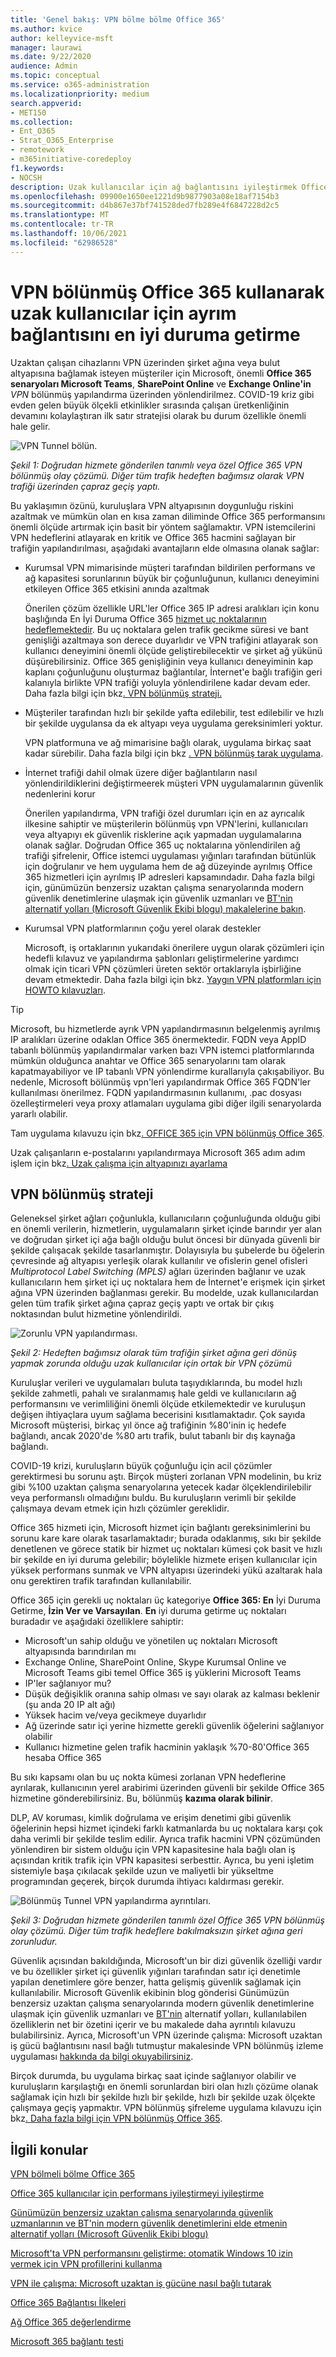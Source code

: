 ```yaml
---
title: 'Genel bakış: VPN bölme bölme Office 365'
ms.author: kvice
author: kelleyvice-msft
manager: laurawi
ms.date: 9/22/2020
audience: Admin
ms.topic: conceptual
ms.service: o365-administration
ms.localizationpriority: medium
search.appverid:
- MET150
ms.collection:
- Ent_O365
- Strat_O365_Enterprise
- remotework
- m365initiative-coredeploy
f1.keywords:
- NOCSH
description: Uzak kullanıcılar için ağ bağlantısını iyileştirmek Office 365 VPN bölünmüş Office 365 kılavuzu.
ms.openlocfilehash: 09900e1650ee1221d9b9877903a08e18af7154b3
ms.sourcegitcommit: d4b867e37bf741528ded7fb289e4f6847228d2c5
ms.translationtype: MT
ms.contentlocale: tr-TR
ms.lasthandoff: 10/06/2021
ms.locfileid: "62986528"
---
```

# <a name="optimize-office-365-connectivity-for-remote-users-using-vpn-split-tunneling"></a>VPN bölünmüş Office 365 kullanarak uzak kullanıcılar için ayrım bağlantısını en iyi duruma getirme
<!---
>[!NOTE]
>This topic is part of a set of topics that address Office 365 optimization for remote users.
>- For VPN split tunnel implementation guidance, see [Implementing VPN split tunneling for Office 365](microsoft-365-vpn-implement-split-tunnel.md).
>- For information about optimizing Office 365 worldwide tenant performance for users in China, see [Office 365 performance optimization for China users](microsoft-365-networking-china.md).
-->

Uzaktan çalışan cihazlarını VPN üzerinden şirket ağına veya bulut altyapısına bağlamak isteyen müşteriler için Microsoft, önemli **Office 365 senaryoları Microsoft Teams**, **SharePoint Online** ve **Exchange Online'in** _VPN_ bölünmüş yapılandırma üzerinden yönlendirilmez. COVID-19 kriz gibi evden gelen büyük ölçekli etkinlikler sırasında çalışan üretkenliğinin devamını kolaylaştıran ilk satır stratejisi olarak bu durum özellikle önemli hale gelir.

![VPN Tunnel bölün.](../media/vpn-split-tunneling/vpn-model-2.png)

_Şekil 1: Doğrudan hizmete gönderilen tanımlı veya özel Office 365 VPN bölünmüş olay çözümü. Diğer tüm trafik hedeften bağımsız olarak VPN trafiği üzerinden çapraz geçiş yaptı._

Bu yaklaşımın özünü, kuruluşlara VPN altyapısının doygunluğu riskini azaltmak ve mümkün olan en kısa zaman diliminde Office 365 performansını önemli ölçüde artırmak için basit bir yöntem sağlamaktır. VPN istemcilerini VPN hedeflerini atlayarak en kritik ve Office 365 hacmini sağlayan bir trafiğin yapılandırılması, aşağıdaki avantajların elde  olmasına olanak sağlar:

- Kurumsal VPN mimarisinde müşteri tarafından bildirilen performans ve ağ kapasitesi sorunlarının büyük bir çoğunluğunun, kullanıcı deneyimini etkileyen Office 365 etkisini anında azaltmak
  
  Önerilen çözüm özellikle URL'ler Office 365 IP adresi aralıkları için konu başlığında En İyi Duruma  Office 365 [hizmet uç noktalarının hedeflemektedir](./urls-and-ip-address-ranges.md). Bu uç noktalara gelen trafik gecikme süresi ve bant genişliği azaltmaya son derece duyarlıdır ve VPN trafiğini atlayarak son kullanıcı deneyimini önemli ölçüde geliştirebilecektir ve şirket ağ yükünü düşürebilirsiniz. Office 365 genişliğinin veya kullanıcı deneyiminin kap kaplanı çoğunluğunu oluşturmaz bağlantılar, İnternet'e bağlı trafiğin geri kalanıyla birlikte VPN trafiği yoluyla yönlendirilene kadar devam eder. Daha fazla bilgi için bkz[. VPN bölünmüş strateji.](#the-vpn-split-tunnel-strategy)

- Müşteriler tarafından hızlı bir şekilde yafta edilebilir, test edilebilir ve hızlı bir şekilde uygulansa da ek altyapı veya uygulama gereksinimleri yoktur.

  VPN platformuna ve ağ mimarisine bağlı olarak, uygulama birkaç saat kadar sürebilir. Daha fazla bilgi için bkz [. VPN bölünmüş tarak uygulama](microsoft-365-vpn-implement-split-tunnel.md#implement-vpn-split-tunneling).

- İnternet trafiği dahil olmak üzere diğer bağlantıların nasıl yönlendirildiklerini değiştirmeerek müşteri VPN uygulamalarının güvenlik nedenlerini korur

  Önerilen yapılandırma, VPN trafiği özel  durumları için en az ayrıcalık ilkesine sahiptir ve müşterilerin bölünmüş vpn VPN'lerini, kullanıcıları veya altyapıyı ek güvenlik risklerine açık yapmadan uygulamalarına olanak sağlar. Doğrudan Office 365 uç noktalarına yönlendirilen ağ trafiği şifrelenir, Office istemci uygulaması yığınları tarafından bütünlük için doğrulanır ve hem uygulama hem de ağ düzeyinde ayrılmış Office 365 hizmetleri için ayrılmış IP adresleri kapsamındadır. Daha fazla bilgi için, günümüzün benzersiz uzaktan çalışma senaryolarında modern güvenlik denetimlerine ulaşmak için güvenlik uzmanları ve [BT'nin alternatif yolları (Microsoft Güvenlik Ekibi blogu) makalelerine bakın](https://www.microsoft.com/security/blog/2020/03/26/alternative-security-professionals-it-achieve-modern-security-controls-todays-unique-remote-work-scenarios/).

- Kurumsal VPN platformlarının çoğu yerel olarak destekler

  Microsoft, iş ortaklarının yukarıdaki önerilere uygun olarak çözümleri için hedefli kılavuz ve yapılandırma şablonları geliştirmelerine yardımcı olmak için ticari VPN çözümleri üreten sektör ortaklarıyla işbirliğine devam etmektedir. Daha fazla bilgi için bkz. [Yaygın VPN platformları için HOWTO kılavuzları](microsoft-365-vpn-implement-split-tunnel.md#howto-guides-for-common-vpn-platforms).

>[!TIP]
>Microsoft, bu hizmetlerde ayrık VPN yapılandırmasının belgelenmiş ayrılmış IP aralıkları üzerine odaklan Office 365 önermektedir. FQDN veya AppID tabanlı bölünmüş yapılandırmalar varken bazı VPN istemci platformlarında mümkün olduğunca anahtar ve Office 365 senaryolarını tam olarak kapatmayabiliyor ve IP tabanlı VPN yönlendirme kurallarıyla çakışabiliyor. Bu nedenle, Microsoft bölünmüş vpn'leri yapılandırmak Office 365 FQDN'ler kullanılması önerilmez. FQDN yapılandırmasının kullanımı, .pac dosyası özelleştirmeleri veya proxy atlamaları uygulama gibi diğer ilgili senaryolarda yararlı olabilir.

Tam uygulama kılavuzu için bkz[. OFFICE 365 için VPN bölünmüş Office 365](microsoft-365-vpn-implement-split-tunnel.md).

Uzak çalışanların e-postalarını yapılandırmaya Microsoft 365 adım adım işlem için bkz[. Uzak çalışma için altyapınızı ayarlama](..\solutions\empower-people-to-work-remotely.md)

## <a name="the-vpn-split-tunnel-strategy"></a>VPN bölünmüş strateji

Geleneksel şirket ağları çoğunlukla, kullanıcıların çoğunluğunda olduğu gibi en önemli verilerin, hizmetlerin, uygulamaların şirket içinde barındır yer alan ve doğrudan şirket içi ağa bağlı olduğu bulut öncesi bir dünyada güvenli bir şekilde çalışacak şekilde tasarlanmıştır. Dolayısıyla bu şubelerde bu öğelerin çevresinde ağ altyapısı yerleşik olarak kullanılır ve ofislerin genel ofisleri _Multiprotocol Label Switching (MPLS)_ ağları üzerinden bağlanır ve uzak kullanıcıların hem şirket içi uç noktalara hem de İnternet'e erişmek için şirket ağına VPN üzerinden bağlanması gerekir. Bu modelde, uzak kullanıcılardan gelen tüm trafik şirket ağına çapraz geçiş yaptı ve ortak bir çıkış noktasından bulut hizmetine yönlendirildi.

![Zorunlu VPN yapılandırması.](../media/vpn-split-tunneling/vpn-model-1.png)

_Şekil 2: Hedeften bağımsız olarak tüm trafiğin şirket ağına geri dönüş yapmak zorunda olduğu uzak kullanıcılar için ortak bir VPN çözümü_

Kuruluşlar verileri ve uygulamaları buluta taşıydıklarında, bu model hızlı şekilde zahmetli, pahalı ve sıralanmamış hale geldi ve kullanıcıların ağ performansını ve verimliliğini önemli ölçüde etkilemektedir ve kuruluşun değişen ihtiyaçlara uyum sağlama becerisini kısıtlamaktadır. Çok sayıda Microsoft müşterisi, birkaç yıl önce ağ trafiğinin %80'inin iç hedefe bağlandı, ancak 2020'de %80 artı trafik, bulut tabanlı bir dış kaynağa bağlandı.

COVID-19 krizi, kuruluşların büyük çoğunluğu için acil çözümler gerektirmesi bu sorunu aştı. Birçok müşteri zorlanan VPN modelinin, bu kriz gibi %100 uzaktan çalışma senaryolarına yetecek kadar ölçeklendirilebilir veya performanslı olmadığını buldu. Bu kuruluşların verimli bir şekilde çalışmaya devam etmek için hızlı çözümler gereklidir.

Office 365 hizmeti için, Microsoft hizmet için bağlantı gereksinimlerini bu sorunu kare kare olarak tasarlamaktadır; burada odaklanmış, sıkı bir şekilde denetlenen ve görece statik bir hizmet uç noktaları kümesi çok basit ve hızlı bir şekilde en iyi duruma gelebilir; böylelikle hizmete erişen kullanıcılar için yüksek performans sunmak ve VPN altyapısı üzerindeki yükü azaltarak hala onu gerektiren trafik tarafından kullanılabilir.

Office 365 için gerekli uç noktaları üç kategoriye **Office 365: En** İyi Duruma Getirme, **İzin Ver** **ve Varsayılan**. **En** iyi duruma getirme uç noktaları buradadır ve aşağıdaki özelliklere sahiptir:

- Microsoft'un sahip olduğu ve yönetilen uç noktaları Microsoft altyapısında barındırılan mı
- Exchange Online, SharePoint Online, Skype Kurumsal Online ve Microsoft Teams gibi temel Office 365 iş yüklerini Microsoft Teams
- IP'ler sağlanıyor mu?
- Düşük değişiklik oranına sahip olması ve sayı olarak az kalması beklenir (şu anda 20 IP alt ağı)
- Yüksek hacim ve/veya gecikmeye duyarlıdır
- Ağ üzerinde satır içi yerine hizmette gerekli güvenlik öğelerini sağlanıyor olabilir
- Kullanıcı hizmetine gelen trafik hacminin yaklaşık %70-80'Office 365 hesaba Office 365

Bu sıkı kapsamı olan bu uç nokta kümesi zorlanan VPN hedeflerine ayrılarak, kullanıcının yerel arabirimi üzerinden güvenli bir şekilde Office 365 hizmetine gönderebilirsiniz. Bu, bölünmüş **kazıma olarak bilinir**.

DLP, AV koruması, kimlik doğrulama ve erişim denetimi gibi güvenlik öğelerinin hepsi hizmet içindeki farklı katmanlarda bu uç noktalara karşı çok daha verimli bir şekilde teslim edilir. Ayrıca trafik hacmini VPN çözümünden yönlendiren bir sistem olduğu için VPN kapasitesine hala bağlı olan iş açısından kritik trafik için VPN kapasitesi serbesttir. Ayrıca, bu yeni işletim sistemiyle başa çıkılacak şekilde uzun ve maliyetli bir yükseltme programından geçerek, birçok durumda ihtiyacı kaldırması gerekir.

![Bölünmüş Tunnel VPN yapılandırma ayrıntıları.](../media/vpn-split-tunneling/vpn-split-tunnel-example.png)

_Şekil 3: Doğrudan hizmete gönderilen tanımlı özel Office 365 VPN bölünmüş olay çözümü. Diğer tüm trafik hedeflere bakılmaksızın şirket ağına geri zorunludur._

Güvenlik açısından bakıldığında, Microsoft'un bir dizi güvenlik özelliği vardır ve bu özellikler şirket içi güvenlik yığınları tarafından satır içi denetimle yapılan denetimlere göre benzer, hatta gelişmiş güvenlik sağlamak için kullanılabilir. Microsoft Güvenlik ekibinin blog gönderisi Günümüzün benzersiz uzaktan çalışma senaryolarında modern güvenlik denetimlerine ulaşmak için güvenlik uzmanları ve [BT'nin](https://www.microsoft.com/security/blog/2020/03/26/alternative-security-professionals-it-achieve-modern-security-controls-todays-unique-remote-work-scenarios/) alternatif yolları, kullanılabilen özelliklerin net bir özetini içerir ve bu makalede daha ayrıntılı kılavuzu bulabilirsiniz. Ayrıca, Microsoft'un VPN üzerinde çalışma: Microsoft uzaktan iş gücü bağlantısını nasıl bağlı tutmuştur makalesinde VPN bölünmüş izleme uygulaması [hakkında da bilgi okuyabilirsiniz](https://www.microsoft.com/itshowcase/blog/running-on-vpn-how-microsoft-is-keeping-its-remote-workforce-connected/?elevate-lv).

Birçok durumda, bu uygulama birkaç saat içinde sağlanıyor olabilir ve kuruluşların karşılaştığı en önemli sorunlardan biri olan hızlı çözüme olanak sağlamak için hızlı bir şekilde hızlı bir şekilde, hızlı bir şekilde uzak ölçekte çalışmaya geçiş yapmaktır. VPN bölünmüş şifreleme uygulama kılavuzu için bkz[. Daha fazla bilgi için VPN bölünmüş Office 365](microsoft-365-vpn-implement-split-tunnel.md).

## <a name="related-topics"></a>İlgili konular

[VPN bölmeli bölme Office 365](microsoft-365-vpn-implement-split-tunnel.md)

[Office 365 kullanıcılar için performans iyileştirmeyi iyileştirme](microsoft-365-networking-china.md)

[Günümüzün benzersiz uzaktan çalışma senaryolarında güvenlik uzmanlarının ve BT'nin modern güvenlik denetimlerini elde etmenin alternatif yolları (Microsoft Güvenlik Ekibi blogu)](https://www.microsoft.com/security/blog/2020/03/26/alternative-security-professionals-it-achieve-modern-security-controls-todays-unique-remote-work-scenarios/)

[Microsoft'ta VPN performansını geliştirme: otomatik Windows 10 izin vermek için VPN profillerini kullanma](https://www.microsoft.com/itshowcase/enhancing-remote-access-in-windows-10-with-an-automatic-vpn-profile)

[VPN ile çalışma: Microsoft uzaktan iş gücüne nasıl bağlı tutarak](https://www.microsoft.com/itshowcase/blog/running-on-vpn-how-microsoft-is-keeping-its-remote-workforce-connected/?elevate-lv)

[Office 365 Bağlantısı İlkeleri](microsoft-365-network-connectivity-principles.md)

[Ağ Office 365 değerlendirme](assessing-network-connectivity.md)

[Microsoft 365 bağlantı testi](https://aka.ms/netonboard)